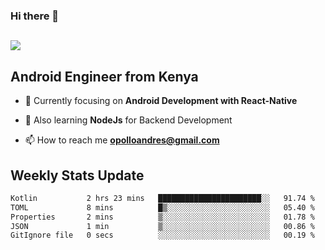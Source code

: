 ### Hi there 👋
<h2 align="left"><img src="https://readme-typing-svg.herokuapp.com?color=000000&lines=I'm+Andrew+Opollo😊;Welcome+to+my+Github😜"> </h2>

## Android Engineer from Kenya


- 🌱 Currently focusing on **Android Development with React-Native**

- 🔭 Also learning **NodeJs** for Backend Development

- 📫 How to reach me **opolloandres@gmail.com**


## Weekly Stats Update
<!--START_SECTION:waka-->

```txt
Kotlin           2 hrs 23 mins   ███████████████████████░░   91.74 %
TOML             8 mins          █▒░░░░░░░░░░░░░░░░░░░░░░░   05.40 %
Properties       2 mins          ▒░░░░░░░░░░░░░░░░░░░░░░░░   01.78 %
JSON             1 min           ▒░░░░░░░░░░░░░░░░░░░░░░░░   00.86 %
GitIgnore file   0 secs          ░░░░░░░░░░░░░░░░░░░░░░░░░   00.19 %
```

<!--END_SECTION:waka-->



